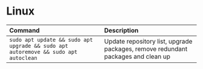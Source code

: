 # Linux

| Command | Description |
| :------ | :---------- |
| `sudo apt update && sudo apt upgrade && sudo apt autoremove && sudo apt autoclean` | Update repository list, upgrade packages, remove redundant packages and clean up |
